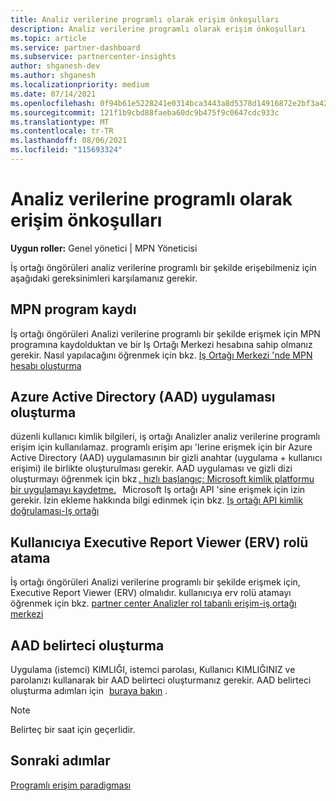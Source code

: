 ```yaml
---
title: Analiz verilerine programlı olarak erişim önkoşulları
description: Analiz verilerine programlı olarak erişim önkoşulları
ms.topic: article
ms.service: partner-dashboard
ms.subservice: partnercenter-insights
author: shganesh-dev
ms.author: shganesh
ms.localizationpriority: medium
ms.date: 07/14/2021
ms.openlocfilehash: 0f94b61e5228241e0314bca3443a8d5378d14916872e2bf3a4271aa7e6fae9f6
ms.sourcegitcommit: 121f1b9cbd88faeba60dc9b475f9c0647cdc933c
ms.translationtype: MT
ms.contentlocale: tr-TR
ms.lasthandoff: 08/06/2021
ms.locfileid: "115693324"
---
```

# <a name="prerequisites-to-programmatically-access-analytics-data"></a>Analiz verilerine programlı olarak erişim önkoşulları

**Uygun roller:** Genel yönetici | MPN Yöneticisi

İş ortağı öngörüleri analiz verilerine programlı bir şekilde erişebilmeniz için aşağıdaki gereksinimleri karşılamanız gerekir.

## <a name="mpn-program-enrollment"></a>MPN program kaydı

İş ortağı öngörüleri Analizi verilerine programlı bir şekilde erişmek için MPN programına kaydolduktan ve bir Iş Ortağı Merkezi hesabına sahip olmanız gerekir. Nasıl yapılacağını öğrenmek için bkz. [Iş Ortağı Merkezi 'nde MPN hesabı oluşturma](mpn-create-a-partner-center-account.md)

## <a name="create-azure-active-directory-aad-application"></a>Azure Active Directory (AAD) uygulaması oluşturma

düzenli kullanıcı kimlik bilgileri, iş ortağı Analizler analiz verilerine programlı erişim için kullanılamaz. programlı erişim apı 'lerine erişmek için bir Azure Active Directory (AAD) uygulamasının bir gizli anahtar (uygulama + kullanıcı erişimi) ile birlikte oluşturulması gerekir. AAD uygulaması ve gizli dizi oluşturmayı öğrenmek için bkz [. hızlı başlangıç: Microsoft kimlik platformu bir uygulamayı kaydetme.](/azure/active-directory/develop/quickstart-register-app)   Microsoft Iş ortağı API 'sine erişmek için izin gerekir. İzin ekleme hakkında bilgi edinmek için bkz. [Iş ortağı API kimlik doğrulaması-Iş ortağı](/partner/develop/api-authentication#application-and-user-access)

## <a name="assign-executive-report-viewer-erv-role-to-the-user"></a>Kullanıcıya Executive Report Viewer (ERV) rolü atama

İş ortağı öngörüleri Analizi verilerine programlı bir şekilde erişmek için, Executive Report Viewer (ERV) olmalıdır. kullanıcıya erv rolü atamayı öğrenmek için bkz. [partner center Analizler rol tabanlı erişim-iş ortağı merkezi](insights-roles.md)

## <a name="generate-an-aad-token"></a>AAD belirteci oluşturma

Uygulama (istemci) KIMLIĞI, istemci parolası, Kullanıcı KIMLIĞINIZ ve parolanızı kullanarak bir AAD belirteci oluşturmanız gerekir. AAD belirteci oluşturma adımları için   [buraya bakın](insights-programmatic-first-api-call.md#token-generation) .

> [!Note]
> Belirteç bir saat için geçerlidir.

## <a name="next-steps"></a>Sonraki adımlar
[Programlı erişim paradigması](insights-programmatic-access-paradigm.md)